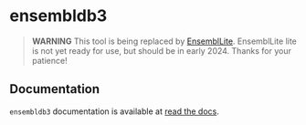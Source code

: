 # ensembldb3

> **WARNING**
> This tool is being replaced by [EnsemblLite](https://github.com/cogent3/EnsemblLite).
> EnsemblLite lite is not yet ready for use, but should be in early 2024.
> Thanks for your patience!

## Documentation

`ensembldb3` documentation is available at [read the docs](https://ensembldb3.readthedocs.io/en/latest/).
